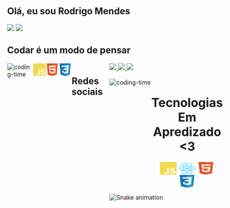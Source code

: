 ## Olá, eu sou Rodrigo Mendes

<div>
  <img height="180em" src="https://github-readme-stats.vercel.app/api?username=catalyst10&show_icons=true&theme=great-gatsby&include_all_commits=true&count_private=true" />
  <img height="180em" src="https://github-readme-stats.vercel.app/api/top-langs/?username=catalyst10&layout=compact&langs_count=16&theme=dracula" />
</div>

## Codar é um modo de pensar
<div style="display: flex; justify-content: space-between;">
  <img align="left" height="150" alt="coding-time" src="code.gif" />
  <img align="center" height="30" width="40" alt="js-icon" src="https://raw.githubusercontent.com/devicons/devicon/master/icons/javascript/javascript-plain.svg" />
  <img align="center" height="30" width="40" alt="html-icon" src="https://raw.githubusercontent.com/devicons/devicon/master/icons/html5/html5-original.svg" />
  <img align="center" height="30" width="40" alt="css-icon" src="https://raw.githubusercontent.com/devicons/devicon/master/icons/css3/css3-original.svg" /
</div>

## Redes sociais
<div>
  <a href="mailto:rodrigomendescatalyst@gmail.com">
    <img width="30" src="https://cdn-icons-png.flaticon.com/512/281/281769.png" />
  </a>
  <a href="https://www.linkedin.com/in/rodrigo-mendes-de-jesus-dev/">
    <img width="25" src="https://cdn-icons-png.flaticon.com/512/174/174857.png" />
  </a>
  <a href="https://instagram.com/catalystblack10?igshid=ZDdkNTZiNTM=/">
    <img width="25" src="https://i1.wp.com/dolitec.com.br/wp-content/uploads/2017/03/instagram-Logo-PNG-Transparent-Background-download-1.png" />
  </a>

<div  align="center"> 
  <div style="display: inline_block"><br>
    <img align="left" height="250" alt="coding-time" src="code.gif">
    <h1 align="center"> Tecnologias Em Apredizado <3</h1>
    <img align="center" height="30" width="40" alt="js-icon"  src="https://raw.githubusercontent.com/devicons/devicon/master/icons/javascript/javascript-plain.svg">
    <img align="center" height="30" width="40" alt="react-icon" src="https://raw.githubusercontent.com/devicons/devicon/master/icons/react/react-original.svg">
    <img align="center" height="30" width="40" alt="html-icon" src="https://raw.githubusercontent.com/devicons/devicon/master/icons/html5/html5-original.svg">
    <img align="center" height="30" width="40" alt="css-icon" src="https://raw.githubusercontent.com/devicons/devicon/master/icons/css3/css3-original.svg">
  
   </div>
</div>

![Snake animation](https://github.com/LuigiGF/LuigiGF/blob/output/github-contribution-grid-snake.svg)
